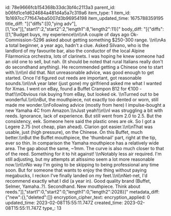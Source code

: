 id: 78e9666fcb154368b33dc3bf4c2113a3
parent_id: b06fd1ce1d624684a481d4a5a7c319a6
item_type: 1
item_id: 1b1697cc77f647eba5007d3b96954198
item_updated_time: 1675788359195
title_diff: "[{\"diffs\":[[0,\"ying adv\"],[1,\"ice\"]],\"start1\":2,\"start2\":2,\"length1\":8,\"length2\":11}]"
body_diff: "[{\"diffs\":[[1,\"Budget buys, my experience\\\n\\\nA couple of days ago Ok-Commission-5296 asked about getting something $250-300 range. \\\n\\\nAs a total beginner, a year ago, hadn't a clue. Asked Silvano, who is the landlord of my favourite bar, also the conductor of the local Alpine Filarmonica orchestra, lots of clarinets. I was hoping he knew someone had an old one to sell, but nah. (It should be noted that rural Italians really don't do secondhand anything). He recommended getting a Chinese one to start with.\\\n\\\nI did that. Not unreasonable advice, was good enough to get started. Once I'd figured out reeds are important, got reasonable sounds.\\\n\\\nA year later (just gone) my girlfriend asked me what I wanted for Xmas. I went on eBay, found a Buffet Crampon B12 for €100 - that!\\\nObvious risk buying from eBay, but looked ok. \\\nTurned out to be wonderful.\\\n\\\nBut, the mouthpiece, not exactly too dented or worn, still made me wonder.\\\nFollowing advice (mostly from here) I impulse-bought a new Yamaha 4C from Amazon.\\\nJust yeah!\\\n\\\nI was struggling a bit with reeds. Ignorance, lack of experience. But still went from 2.0 to 2.5. But the consistency, eek. Someone here said the plastic ones are ok. So I got a Legere 2.75 (not cheap, plan ahead). Clarion got easier.\\\n\\\nThat was usable, just (high pressure), on the Chinese. On this Buffet, much better.\\\nBut the Buffet mouthpiece, the 'thumbnail' part, right at the tip, ever so thin. In comparison the Yamaha mouthpiece has a relatively wide area. The gap about the same, ~1mm. The curve is also much closer to that of the reed. Something for it to hit against! \\\nNotably less air required. I'm still adjusting, but my attempts at altissimo seem a lot more reasonable now.\\\n\\\nNo way I'm going to be skipping to being professional any time soon. But for someone that wants to enjoy the thing without paying megabucks, I reckon I've finally landed on my feet.\\\n\\\nNet-net, I'd recommend exactly what I did (a year in). Good quality brand (Buffet, Selmer, Yamaha..?). Secondhand. New mouthpiece. Think about reeds.\"]],\"start1\":0,\"start2\":0,\"length1\":0,\"length2\":2028}]"
metadata_diff: {"new":{},"deleted":[]}
encryption_cipher_text: 
encryption_applied: 0
updated_time: 2023-02-08T15:55:11.747Z
created_time: 2023-02-08T15:55:11.747Z
type_: 13